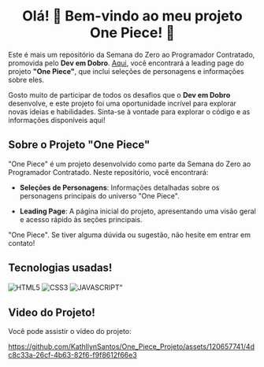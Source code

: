 <div align="center">

# Olá! 👋 Bem-vindo ao meu projeto One Piece! 🌟 </div>


Este é mais um repositório da Semana do Zero ao Programador Contratado, promovida pelo **Dev em Dobro**. [Aqui](https://kathllynsantos.github.io/One_Piece_Projeto/), você encontrará a leading page do projeto **"One Piece"**, que inclui seleções de personagens e informações sobre eles.

Gosto muito de participar de todos os desafios que o **Dev em Dobro** desenvolve, e este projeto foi uma oportunidade incrível para explorar novas ideias e habilidades. Sinta-se à vontade para explorar o código e as informações disponíveis aqui!

## Sobre o Projeto "One Piece"

"One Piece" é um projeto desenvolvido como parte da Semana do Zero ao Programador Contratado. Neste repositório, você encontrará:

- **Seleções de Personagens**: Informações detalhadas sobre os personagens principais do universo "One Piece".
  
- **Leading Page**: A página inicial do projeto, apresentando uma visão geral e acesso rápido às seções principais.

"One Piece". Se tiver alguma dúvida ou sugestão, não hesite em entrar em contato!

## Tecnologias usadas!

<img align="center" alt="HTML5" src="https://img.shields.io/badge/HTML5-E34F26?style=for-the-badge&logo=html5&logoColor=white"/>
<img align="center" alt="CSS3" src="https://img.shields.io/badge/CSS-239120?&style=for-the-badge&logo=css3&logoColor=white"/>
<img align="center" alt=JAVASCRIPT" src="https://img.shields.io/badge/JavaScript-F7DF1E?style=for-the-badge&logo=javascript&logoColor=black"/>

## Video do Projeto! 

Você pode assistir o vídeo do projeto:

https://github.com/KathllynSantos/One_Piece_Projeto/assets/120657741/4dc8c33a-26cf-4b63-82f6-f9f8612f66e3

